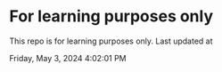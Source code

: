 # For learning purposes only
This repo is for learning purposes only.
Last updated at

Friday, May 3, 2024 4:02:01 PM

